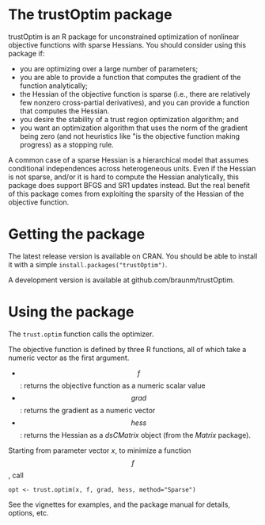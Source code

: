 # The trustOptim package

trustOptim is an R package for unconstrained optimization of nonlinear
objective functions with sparse Hessians. You should consider using
this package if:

-  you are optimizing over a large number of parameters;
-  you are able to provide a function that computes the gradient of the function analytically;
-  the Hessian of the objective function is sparse (i.e., there are
   relatively few nonzero cross-partial derivatives), and you can
   provide a function that computes the Hessian.
-  you desire the stability of a trust region optimization algorithm;
and
-  you want an optimization algorithm that uses the norm of the
   gradient being zero (and not heuristics like "is the objective function making
   progress) as a stopping rule.

A common case of a sparse Hessian is a hierarchical model that assumes
conditional independences across heterogeneous units.  Even if the
Hessian is not sparse, and/or it is hard to compute the Hessian
analytically, this package does support BFGS and SR1 updates instead.
But the real benefit of this package comes from exploiting the
sparsity of the Hessian of the objective function.


# Getting the package

The latest release version is available on CRAN. You should be able to
install it with a simple `install.packages("trustOptim")`. 

A development version is available at github.com/braunm/trustOptim.

# Using the package

The `trust.optim` function calls the optimizer.

The objective function is defined by three R functions, all of which
take a numeric vector as the first argument.

-  $$f$$:  returns the objective function as a numeric scalar value
-  $$grad$$:  returns the gradient as a numeric vector
-  $$hess$$:  returns the Hessian as a $dsCMatrix$ object (from the
$Matrix$ package).

Starting from parameter vector $x$, to minimize a function $$f$$, call

```
opt <- trust.optim(x, f, grad, hess, method="Sparse")
```

See the vignettes for
examples, and the package manual for details, options, etc.
